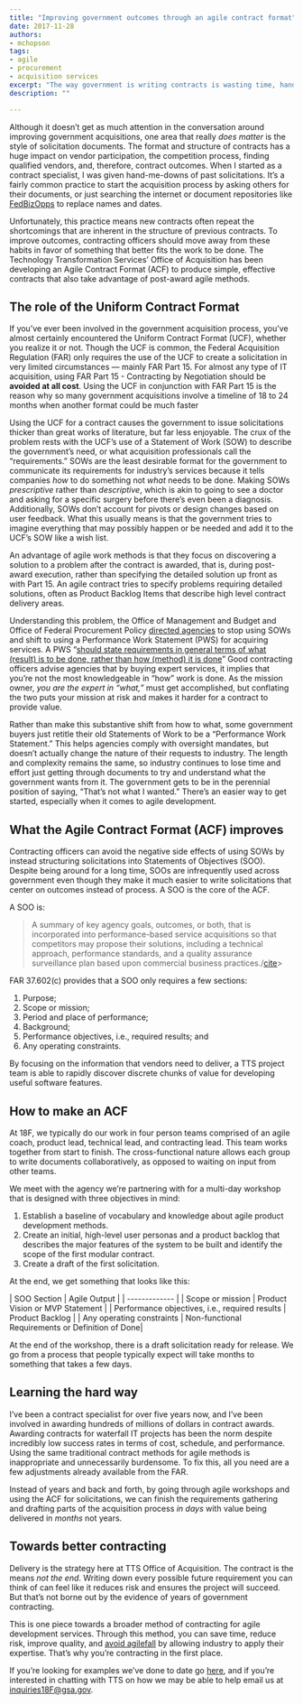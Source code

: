 ```yaml
---
title: "Improving government outcomes through an agile contract format"
date: 2017-11-28
authors:
- mchopson
tags:
- agile
- procurement
- acquisition services
excerpt: "The way government is writing contracts is wasting time, handcuffing industry, and preventing programs from meeting mission mandates. There’s a better way through an Agile Contract Format."
description: ""

---
```


Although it doesn’t get as much attention in the conversation around improving government acquisitions, one area that really _does matter_ is the style of solicitation documents. The format and structure of contracts has a huge impact on vendor participation, the competition process, finding qualified vendors, and, therefore, contract outcomes. When I started as a contract specialist, I was given hand-me-downs of past solicitations. It’s a fairly common practice to start the acquisition process by asking others for their documents, or just searching the internet or document repositories like [FedBizOpps](https://www.fbo.gov/) to replace names and dates. 

Unfortunately, this practice means new contracts often repeat the shortcomings that are inherent in the structure of previous contracts. To improve outcomes, contracting officers should move away from these habits in favor of something that better fits the work to be done. The Technology Transformation Services’ Office of Acquisition has been developing an Agile Contract Format (ACF) to produce simple, effective contracts that also take advantage of post-award agile methods. 

## The role of the Uniform Contract Format 

If you’ve ever been involved in the government acquisition process, you’ve almost certainly encountered the Uniform Contract Format (UCF), whether you realize it or not. Though the UCF is common, the Federal Acquisition Regulation (FAR) only requires the use of the UCF to create a solicitation in very limited circumstances  — mainly FAR Part 15. For almost any type of IT acquisition, using FAR Part 15 - Contracting by Negotiation should be **avoided at all cost**. Using the UCF in conjunction with FAR Part 15 is the reason why so many government acquisitions involve a timeline of 18 to 24 months when another format could be much faster 

Using the UCF for a contract causes the government to issue solicitations thicker than great works of literature, but far less enjoyable. The crux of the problem rests with the UCF’s use of a Statement of Work (SOW) to describe the government’s need, or what acquisition professionals call the “requirements.” SOWs are the least desirable format for the government to communicate its requirements for industry’s services because it tells companies _how_ to do something not _what_ needs to be done. Making SOWs _prescriptive_ rather than _descriptive_, which is akin to going to see a doctor and asking for a specific surgery before there’s even been a diagnosis. Additionally, SOWs don’t account for pivots or design changes based on user feedback. What this usually means is that the government tries to imagine everything that may possibly happen or be needed and add it to the UCF’s SOW like a wish list.

An advantage of agile work methods is that they focus on discovering a solution to a problem after the contract is awarded, that is, during post-award execution, rather than specifying the detailed solution up front as with Part 15. An agile contract tries to specify problems requiring detailed solutions, often as Product Backlog Items that describe high level contract delivery areas.

Understanding this problem, the Office of Management and Budget and Office of Federal Procurement Policy [directed agencies](https://georgewbush-whitehouse.archives.gov/omb/procurement/pbsa/guide_pbsc.html) to stop using SOWs and shift to using a Performance Work Statement (PWS) for acquiring services. A PWS “[should state requirements in general terms of what (result) is to be done, rather than how (method) it is done](https://dap.dau.mil/acquipedia/Pages/ArticleDetails.aspx?aid=488854b0-d8ee-4e32-aa3e-301d2ac8ffca)” Good contracting officers advise agencies that by buying expert services, it implies that you’re not the most knowledgeable in “how” work is done. As the mission owner, _you are the expert in “what,”_ must get accomplished, but conflating the two puts your mission at risk and makes it harder for a contract to provide value. 

Rather than make this substantive shift from how to what, some government buyers just retitle their old Statements of Work to be a “Performance Work Statement.” This helps agencies comply with oversight mandates, but doesn’t actually change the nature of their requests to industry. The length and complexity remains the same, so industry continues to lose time and effort just getting through documents to try and understand what the government wants from it. The government gets to be in the perennial position of saying, “That’s not what I wanted.” There’s an easier way to get started, especially when it comes to agile development.

## What the Agile Contract Format (ACF) improves

Contracting officers can avoid the negative side effects of using SOWs by instead structuring solicitations into Statements of Objectives (SOO). Despite being around for a long time, SOOs are infrequently used across government even though they make it much easier to write solicitations that center on outcomes instead of process. A SOO is the core of the ACF.

A SOO is:

>A summary of key agency goals, outcomes, or both, that is incorporated into performance-based service acquisitions so that competitors may propose their solutions, including a technical approach, performance standards, and a quality assurance surveillance plan based upon commercial business practices./[cite](https://dap.dau.mil/acquipedia/Pages/ArticleDetails.aspx?aid=488854b0-d8ee-4e32-aa3e-301d2ac8ffca)> 

FAR 37.602(c) provides that a SOO only requires a few sections:

1. Purpose;
2. Scope or mission;
3. Period and place of performance;
4. Background;
5. Performance objectives, i.e., required results; and
6. Any operating constraints.

By focusing on the information that vendors need to deliver, a TTS project team is able to rapidly discover discrete chunks of value for developing useful software features. 

## How to make an ACF

At 18F, we typically do our work in four person teams comprised of an agile coach, product lead, technical lead, and contracting lead. This team works together from start to finish. The cross-functional nature allows each group to write documents collaboratively, as opposed to waiting on input from other teams.

We meet with the agency we’re partnering with for a multi-day workshop that is designed with three objectives in mind:
1. Establish a baseline of vocabulary and knowledge about agile product development methods.
2. Create an initial, high-level user personas and a product backlog that describes the major features of the system to be built and identify the scope of the first modular contract.
3. Create a draft of the first solicitation.

At the end, we get something that looks like this:

| SOO Section | Agile Output |
| ------------- |
| Scope or mission | Product Vision or MVP Statement |
| Performance objectives, i.e., required results | Product Backlog |
| Any operating constraints | Non-functional Requirements or Definition of Done|

At the end of the workshop, there is a draft solicitation ready for release. We go from a process that people typically expect will take months to something that takes a few days.

## Learning the hard way

I’ve been a contract specialist for over five years now, and I’ve been involved in awarding hundreds of millions of dollars in contract awards. Awarding contracts for waterfall IT projects has been the norm despite incredibly low success rates in terms of cost, schedule, and performance. Using the same traditional contract methods for agile methods is inappropriate and unnecessarily burdensome. To fix this, all you need are a few adjustments already available from the FAR.

Instead of years and back and forth, by going through agile workshops and using the ACF for solicitations, we can finish the requirements gathering and drafting parts of the acquisition process _in days_ with value being delivered in _months_ not years.

## Towards better contracting

Delivery is the strategy here at TTS Office of Acquisition. The contract is the means _not the end_. Writing down every possible future requirement you can think of can feel like it reduces risk and ensures the project will succeed. But that’s not borne out by the evidence of years of government contracting.

This is one piece towards a broader method of contracting for agile development services. Through this method, you can save time, reduce risk, improve quality, and [avoid agilefall](https://18f.gsa.gov/2015/12/29/is-your-project-using-agilefall/) by allowing industry to apply their expertise. That’s why you’re contracting in the first place. 

If you’re looking for examples we’ve done to date go [here](), and if you’re interested in chatting with TTS on how we may be able to help email us at [inquiries18F@gsa.gov](mailto:inquiries18F@gsa.gov).  
